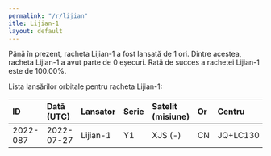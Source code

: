 ```yaml
---
permalink: "/r/lijian"
itle: Lijian-1
layout: default
---
```


Până în prezent, racheta Lijian-1 a fost lansată de 1 ori.
Dintre acestea, racheta Lijian-1 a avut parte de 0 eșecuri.
Rată de succes a rachetei Lijian-1 este de 100.00%.

Lista lansărilor orbitale pentru racheta Lijian-1:


| ID       | Dată (UTC)   | Lansator   | Serie   | Satelit (misiune)   | Or   | Centru   | R   |
|:---------|:-------------|:-----------|:--------|:--------------------|:-----|:---------|:----|
| 2022-087 | 2022-07-27   | Lijian-1   | Y1      | XJS (-)             | CN   | JQ+LC130 | S   |

